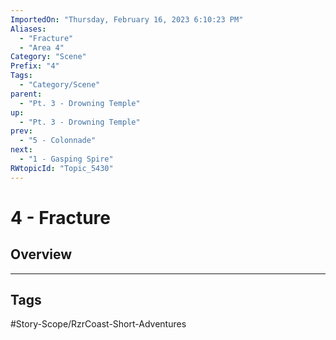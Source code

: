 ```yaml
---
ImportedOn: "Thursday, February 16, 2023 6:10:23 PM"
Aliases:
  - "Fracture"
  - "Area 4"
Category: "Scene"
Prefix: "4"
Tags:
  - "Category/Scene"
parent:
  - "Pt. 3 - Drowning Temple"
up:
  - "Pt. 3 - Drowning Temple"
prev:
  - "5 - Colonnade"
next:
  - "1 - Gasping Spire"
RWtopicId: "Topic_5430"
---
```

# 4 - Fracture
## Overview

---
## Tags
#Story-Scope/RzrCoast-Short-Adventures

